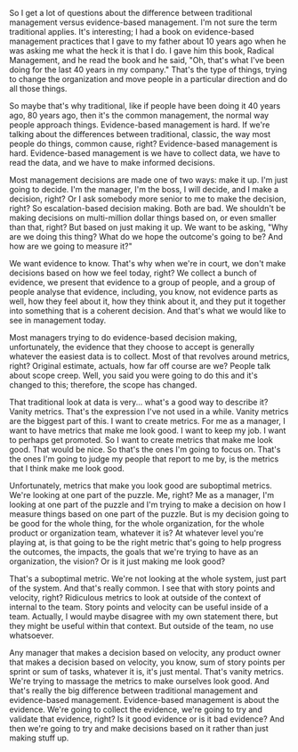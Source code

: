 So I get a lot of questions about the difference between traditional management versus evidence-based management. I'm not sure the term traditional applies. It's interesting; I had a book on evidence-based management practices that I gave to my father about 10 years ago when he was asking me what the heck it is that I do. I gave him this book, Radical Management, and he read the book and he said, "Oh, that's what I've been doing for the last 40 years in my company." That's the type of things, trying to change the organization and move people in a particular direction and do all those things. 

So maybe that's why traditional, like if people have been doing it 40 years ago, 80 years ago, then it's the common management, the normal way people approach things. Evidence-based management is hard. If we're talking about the differences between traditional, classic, the way most people do things, common cause, right? Evidence-based management is hard. Evidence-based management is we have to collect data, we have to read the data, and we have to make informed decisions. 

Most management decisions are made one of two ways: make it up. I'm just going to decide. I'm the manager, I'm the boss, I will decide, and I make a decision, right? Or I ask somebody more senior to me to make the decision, right? So escalation-based decision making. Both are bad. We shouldn't be making decisions on multi-million dollar things based on, or even smaller than that, right? But based on just making it up. We want to be asking, "Why are we doing this thing? What do we hope the outcome's going to be? And how are we going to measure it?" 

We want evidence to know. That's why when we're in court, we don't make decisions based on how we feel today, right? We collect a bunch of evidence, we present that evidence to a group of people, and a group of people analyse that evidence, including, you know, not evidence parts as well, how they feel about it, how they think about it, and they put it together into something that is a coherent decision. And that's what we would like to see in management today. 

Most managers trying to do evidence-based decision making, unfortunately, the evidence that they choose to accept is generally whatever the easiest data is to collect. Most of that revolves around metrics, right? Original estimate, actuals, how far off course are we? People talk about scope creep. Well, you said you were going to do this and it's changed to this; therefore, the scope has changed. 

That traditional look at data is very... what's a good way to describe it? Vanity metrics. That's the expression I've not used in a while. Vanity metrics are the biggest part of this. I want to create metrics. For me as a manager, I want to have metrics that make me look good. I want to keep my job. I want to perhaps get promoted. So I want to create metrics that make me look good. That would be nice. So that's the ones I'm going to focus on. That's the ones I'm going to judge my people that report to me by, is the metrics that I think make me look good. 

Unfortunately, metrics that make you look good are suboptimal metrics. We're looking at one part of the puzzle. Me, right? Me as a manager, I'm looking at one part of the puzzle and I'm trying to make a decision on how I measure things based on one part of the puzzle. But is my decision going to be good for the whole thing, for the whole organization, for the whole product or organization team, whatever it is? At whatever level you're playing at, is that going to be the right metric that's going to help progress the outcomes, the impacts, the goals that we're trying to have as an organization, the vision? Or is it just making me look good? 

That's a suboptimal metric. We're not looking at the whole system, just part of the system. And that's really common. I see that with story points and velocity, right? Ridiculous metrics to look at outside of the context of internal to the team. Story points and velocity can be useful inside of a team. Actually, I would maybe disagree with my own statement there, but they might be useful within that context. But outside of the team, no use whatsoever. 

Any manager that makes a decision based on velocity, any product owner that makes a decision based on velocity, you know, sum of story points per sprint or sum of tasks, whatever it is, it's just mental. That's vanity metrics. We're trying to massage the metrics to make ourselves look good. And that's really the big difference between traditional management and evidence-based management. Evidence-based management is about the evidence. We're going to collect the evidence, we're going to try and validate that evidence, right? Is it good evidence or is it bad evidence? And then we're going to try and make decisions based on it rather than just making stuff up.